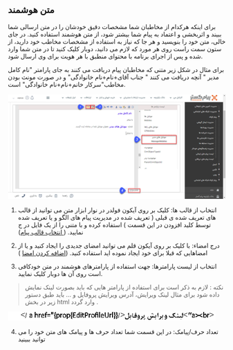 ﻿## متن هوشمند

برای اینکه هرکدام از مخاطبان شما مشخصات دقیق خودشان را در متن ارسالی شما ببیند و اثربخشی و اعتماد به پیام شما بیشتر شود، از متن هوشمند استفاده کنید. در جای خالی، متن خود را بنویسید و هر جا که نیاز به استفاده از مشخصات مخاطب خود دارید، از ستون سمت راست روی هر مورد که لازم می دانید، دوبار کلیک کنید تا در متن شما وارد شده و پس از اجرای برنامه با محتوای منطبق با هر هویت برای وی ارسال شود.

برای مثال در شکل زیر متنی که مخاطبان پیام دریافت می کنند به جای پارامتر "نام کامل  مدیر " آنچه دریافت می کنند " جناب آقای+نام+نام خانوادگی" و در صورت مونث بودن مخاطب"سرکار خانم+نام+نام خانوادگی" است.

![](matn1.png)

1. انتخاب از قالب ها: کلیک بر روی آیکون فولدر در نوار ابزار متن می توانید از قالب های تعریف شده ی قبلی ( تعریف شده در مدیریت پیام های الگو و یا تعریف شده توسط کلید افزودن در این قسمت ) استفاده کرده و با متنی را از یک فایل در ج نمایید.  ([ انتخاب قالب پیام](https://github.com/1stco/PayamGostarDocs/blob/master/help%202.5.4/Marketing/moshtarak-abzar/gam%20do/ghaleb-payam/ghaleb-payam.md))

2. درج امضاء: با کلیک بر روی آیکون قلم می توانید امضای جدیدی را ایجاد کنید و یا از امضاهایی که قبلا برای خود ایجاد نموده اید استفاده کنید. ([اضافه کردن امضا](https://github.com/1stco/PayamGostarDocs/blob/master/help%202.5.4/Marketing/moshtarak-abzar/gam%20do/add-a-signature/add-a-sign.md) )    

  
3. انتخاب از لیست پارامترها: جهت استفاده از پارامترهای هوشمند در متن خودکافی است روی آن ها دوبار کلیک نمایید.

> نکته :  لازم به ذکر است برای استفاده از پارامتر هایی که باید بصورت لینک نمایش داده شود برای مثال لینک ویرایش، آدرس ویرایش پروفایل و ... باید طبق دستور زیر در بخش html وارد گردد .

![](liink.PNG)

4. تعداد حرف/پیامک: در این قسمت شما تعداد حرف ها و پیامک های متن خود را می توانید ببینید
